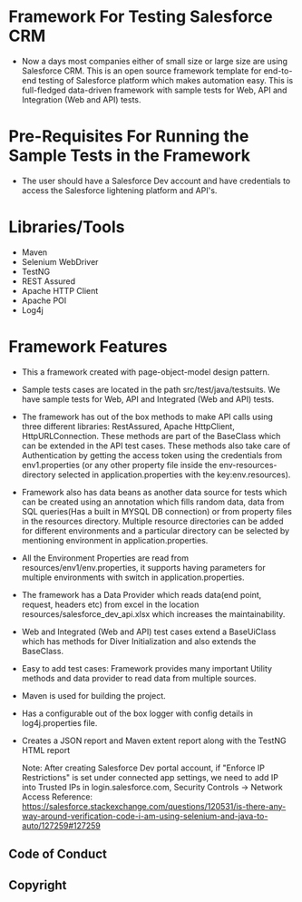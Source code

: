 # Framework For Testing Salesforce CRM 
* Now a days most companies either of small size or large size are using Salesforce CRM. This is an open source framework template for end-to-end testing of Salesforce platform which makes automation easy. This is full-fledged data-driven framework with sample tests for Web, API and Integration (Web and API) tests. 

# Pre-Requisites For Running the Sample Tests in the Framework
* The user should have a Salesforce Dev account and have credentials to access the Salesforce lightening platform and API's.

# Libraries/Tools
* Maven
* Selenium WebDriver
* TestNG
* REST Assured
* Apache HTTP Client
* Apache POI
* Log4j

# Framework Features
* This a framework created with page-object-model design pattern.
* Sample tests cases are located in the path src/test/java/testsuits. We have sample tests for Web, API and Integrated (Web and API) tests.
* The framework has out of the box methods to make API calls using three different libraries: RestAssured, Apache HttpClient, HttpURLConnection. These methods are part of the BaseClass which can be extended in the API test cases. These methods also take care of Authentication by getting the access token using the credentials from env1.properties (or any other property file inside the env-resources-directory selected in application.properties with the key:env.resources).
* Framework also has data beans as another data source for tests which can be created using an annotation which fills random data, data from SQL queries(Has a built in MYSQL DB connection) or from property files in the resources directory. Multiple resource directories can be added for different environments and a particular directory can be selected by mentioning environment in application.properties. 
* All the Environment Properties are read from resources/env1/env.properties, it supports having parameters for multiple environments with switch in application.properties.
* The framework has a Data Provider which reads data(end point, request, headers etc) from excel in the location resources/salesforce_dev_api.xlsx which increases the maintainability.  
* Web and Integrated (Web and API) test cases extend a BaseUiClass which has methods for Diver Initialization and also extends the BaseClass.
* Easy to add test cases: Framework provides many important Utility methods and data provider to read data from multiple sources.
* Maven is used for building the project.
* Has a configurable out of the box logger with config details in log4j.properties file.
* Creates a JSON report and Maven extent report along with the TestNG HTML report 

    Note:
    After creating Salesforce Dev portal account, if "Enforce IP Restrictions" is set under connected app settings, we need to add IP into Trusted IPs in login.salesforce.com, Security Controls -> Network Access
    Reference: https://salesforce.stackexchange.com/questions/120531/is-there-any-way-around-verification-code-i-am-using-selenium-and-java-to-auto/127259#127259

## Code of Conduct


## Copyright
